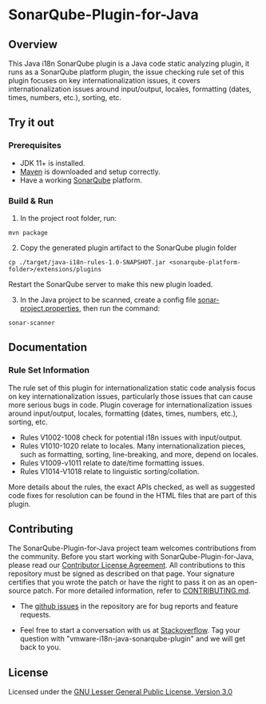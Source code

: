 # SonarQube-Plugin-for-Java

## Overview

This Java i18n SonarQube plugin is a Java code static analyzing plugin, it runs as a SonarQube platform plugin, the issue checking rule set of this plugin focuses on key internationalization issues, it covers internationalization issues around input/output, locales, formatting (dates, times, numbers, etc.), sorting, etc.

## Try it out

### Prerequisites

* JDK 11+ is installed.
* [Maven](https://maven.apache.org/install.html) is downloaded and setup correctly.
* Have a working [SonarQube](https://docs.sonarqube.org/latest/setup/get-started-2-minutes/) platform.

### Build & Run

1. In the project root folder, run:
```
mvn package
```
2. Copy the generated plugin artifact to the SonarQube plugin folder
```
cp ./target/java-i18n-rules-1.0-SNAPSHOT.jar <sonarqube-platform-folder>/extensions/plugins
```
Restart the SonarQube server to make this new plugin loaded.

3. In the Java project to be scanned, create a config file [sonar-project.properties](https://docs.sonarqube.org/latest/analysis/scan/sonarscanner/),
then run the command:
```
sonar-scanner
```

## Documentation

### Rule Set Information

The rule set of this plugin for internationalization static code analysis focus on key internationalization issues, particularly those issues that can cause more serious bugs in code. Plugin coverage for internationalization issues around input/output, locales, formatting (dates, times, numbers, etc.), sorting, etc.

- Rules V1002-1008 check for potential i18n issues with input/output.
- Rules V1010-1020 relate to locales. Many internationalization pieces, such as formatting, sorting, line-breaking, and more, depend on locales.
- Rules V1009-v1011 relate to date/time formatting issues.
- Rules V1014-V1018 relate to linguistic sorting/collation.

More details about the rules, the exact APIs checked, as well as suggested code fixes for resolution can be found in the HTML files that are part of this plugin.



## Contributing

The SonarQube-Plugin-for-Java project team welcomes contributions from the community. Before you start working with SonarQube-Plugin-for-Java, please
read our [Contributor License Agreement](https://cla.vmware.com/cla/1/preview). All contributions to this repository must be
signed as described on that page. Your signature certifies that you wrote the patch or have the right to pass it on
as an open-source patch. For more detailed information, refer to [CONTRIBUTING.md](CONTRIBUTING.md).

* The [github issues](https://github.com/vmware-samples/SonarQube-Plugin-for-Java/issues) in the repository are for bug reports and feature requests.

* Feel free to start a conversation with us at [Stackoverflow](https://stackoverflow.com/). Tag your question with "vmware-i18n-java-sonarqube-plugin" and we will get back to you.

## License

Licensed under the [GNU Lesser General Public License, Version 3.0](LICENSE)